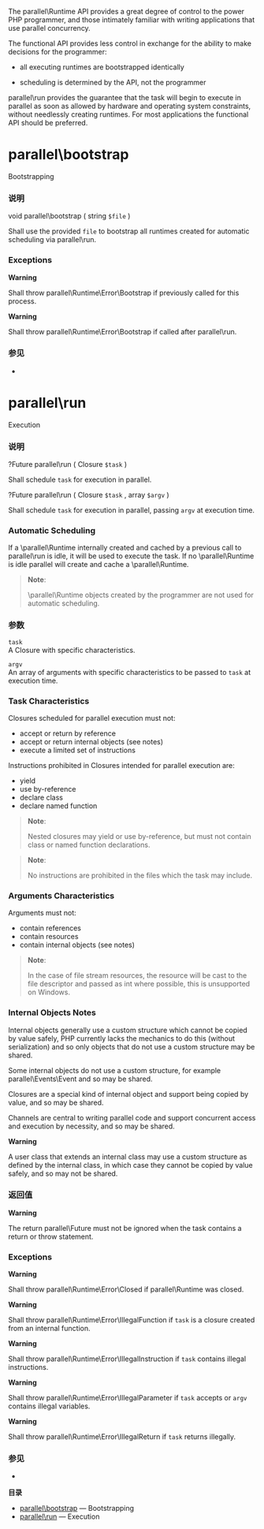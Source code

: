 The <span class="classname">parallel\\Runtime</span> API provides a
great degree of control to the power PHP programmer, and those
intimately familiar with writing applications that use parallel
concurrency.

The functional API provides less control in exchange for the ability to
make decisions for the programmer:

-   all executing runtimes are bootstrapped identically

-   scheduling is determined by the API, not the programmer

<span class="function">parallel\\run</span> provides the guarantee that
the task will begin to execute in parallel as soon as allowed by
hardware and operating system constraints, without needlessly creating
runtimes. For most applications the functional API should be preferred.

parallel\\bootstrap
===================

Bootstrapping

### 说明

<span class="type">void</span> <span
class="methodname">parallel\\bootstrap</span> ( <span
class="methodparam"><span class="type">string</span> `$file`</span> )

Shall use the provided `file` to bootstrap all runtimes created for
automatic scheduling via <span class="function">parallel\\run</span>.

### Exceptions

**Warning**

Shall throw <span
class="type">parallel\\Runtime\\Error\\Bootstrap</span> if previously
called for this process.

**Warning**

Shall throw <span
class="type">parallel\\Runtime\\Error\\Bootstrap</span> if called after
<span class="function">parallel\\run</span>.

### 参见

-   <a href="/class/parallel-runtime.html#parallel\Runtime::run" class="xref"></a>

parallel\\run
=============

Execution

### 说明

<span class="type">?Future</span> <span
class="methodname">parallel\\run</span> ( <span
class="methodparam"><span class="type">Closure</span> `$task`</span> )

Shall schedule `task` for execution in parallel.

<span class="type">?Future</span> <span
class="methodname">parallel\\run</span> ( <span
class="methodparam"><span class="type">Closure</span> `$task`</span> ,
<span class="methodparam"><span class="type">array</span> `$argv`</span>
)

Shall schedule `task` for execution in parallel, passing `argv` at
execution time.

### Automatic Scheduling

If a <span class="classname">\\parallel\\Runtime</span> internally
created and cached by a previous call to <span
class="function">parallel\\run</span> is idle, it will be used to
execute the task. If no <span
class="classname">\\parallel\\Runtime</span> is idle parallel will
create and cache a <span class="classname">\\parallel\\Runtime</span>.

> **Note**:
>
> <span class="classname">\\parallel\\Runtime</span> objects created by
> the programmer are not used for automatic scheduling.

### 参数

`task`  
A <span class="classname">Closure</span> with specific characteristics.

`argv`  
An <span class="type">array</span> of arguments with specific
characteristics to be passed to `task` at execution time.

### Task Characteristics

Closures scheduled for parallel execution must not:

-   accept or return by reference
-   accept or return internal objects (see notes)
-   execute a limited set of instructions

Instructions prohibited in Closures intended for parallel execution are:

-   yield
-   use by-reference
-   declare class
-   declare named function

> **Note**:
>
> Nested closures may yield or use by-reference, but must not contain
> class or named function declarations.

> **Note**:
>
> No instructions are prohibited in the files which the task may
> include.

### Arguments Characteristics

Arguments must not:

-   contain references
-   contain resources
-   contain internal objects (see notes)

> **Note**:
>
> In the case of file stream resources, the resource will be cast to the
> file descriptor and passed as <span class="type">int</span> where
> possible, this is unsupported on Windows.

### Internal Objects Notes

Internal objects generally use a custom structure which cannot be copied
by value safely, PHP currently lacks the mechanics to do this (without
serialization) and so only objects that do not use a custom structure
may be shared.

Some internal objects do not use a custom structure, for example <span
class="classname">parallel\\Events\\Event</span> and so may be shared.

Closures are a special kind of internal object and support being copied
by value, and so may be shared.

Channels are central to writing parallel code and support concurrent
access and execution by necessity, and so may be shared.

**Warning**

A user class that extends an internal class may use a custom structure
as defined by the internal class, in which case they cannot be copied by
value safely, and so may not be shared.

### 返回值

**Warning**

The return <span class="type">parallel\\Future</span> must not be
ignored when the task contains a return or throw statement.

### Exceptions

**Warning**

Shall throw <span class="type">parallel\\Runtime\\Error\\Closed</span>
if <span class="type">parallel\\Runtime</span> was closed.

**Warning**

Shall throw <span
class="type">parallel\\Runtime\\Error\\IllegalFunction</span> if `task`
is a closure created from an internal function.

**Warning**

Shall throw <span
class="type">parallel\\Runtime\\Error\\IllegalInstruction</span> if
`task` contains illegal instructions.

**Warning**

Shall throw <span
class="type">parallel\\Runtime\\Error\\IllegalParameter</span> if `task`
accepts or `argv` contains illegal variables.

**Warning**

Shall throw <span
class="type">parallel\\Runtime\\Error\\IllegalReturn</span> if `task`
returns illegally.

### 参见

-   <a href="/class/parallel-runtime.html#parallel\Runtime::run" class="xref"></a>

**目录**

-   [parallel\\bootstrap](/functional/parallel.html#parallel\bootstrap)
    — Bootstrapping
-   [parallel\\run](/functional/parallel.html#parallel\run) — Execution

